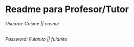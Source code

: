 # Readme para Profesor/Tutor    
###### Usuario: Cosme || cosme 
###### Password: Fulanito || fulanito 